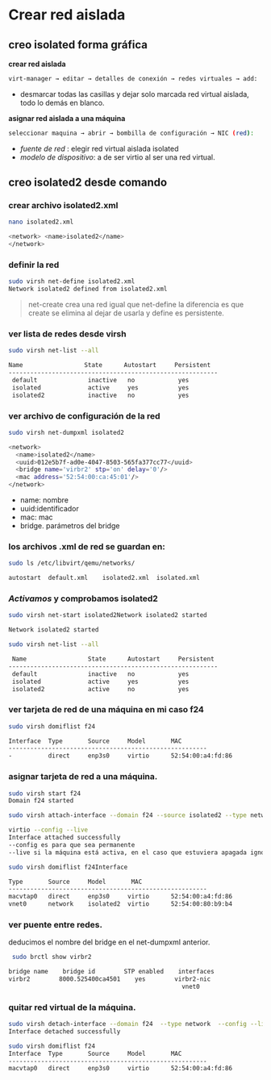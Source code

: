 # Crear red aislada

## creo isolated forma gráfica

**crear red aislada**

```bash
virt-manager → editar → detalles de conexión → redes virtuales → add:
```

- desmarcar todas las casillas y dejar solo marcada red virtual aislada, todo lo demás en blanco.



**asignar red aislada a una máquina**

```bash
seleccionar maquina → abrir → bombilla de configuración → NIC (red):
```

- *fuente de red*  :  elegir red virtual aislada isolated
- *modelo de dispositivo*:  a de ser virtio al ser una red virtual.



## creo isolated2 desde comando

###  **crear archivo isolated2.xml**

```bash
nano isolated2.xml
```

```bash
<network> <name>isolated2</name>
</network>
```



###  **definir la red**

```bash
sudo virsh net-define isolated2.xml
Network isolated2 defined from isolated2.xml
```

> net-create crea una red igual que net-define la diferencia es que create se elimina al dejar de usarla y define es persistente.



### **ver lista de redes desde virsh**

```bash
sudo virsh net-list --all

Name                 State      Autostart     Persistent
----------------------------------------------------------
 default              inactive   no            yes
 isolated             active     yes           yes
 isolated2            inactive   no            yes
```



### **ver archivo de configuración de la red**

```bash
sudo virsh net-dumpxml isolated2

<network>
  <name>isolated2</name>
  <uuid>012e5b7f-ad0e-4047-8503-565fa377cc77</uuid>
  <bridge name='virbr2' stp='on' delay='0'/>
  <mac address='52:54:00:ca:45:01'/>
</network>
```

- name: nombre
- uuid:identificador
- mac: mac
- bridge. parámetros del bridge


   

   

### los archivos .xml de red se guardan en:

```bash
sudo ls /etc/libvirt/qemu/networks/

autostart  default.xml    isolated2.xml  isolated.xml
```



### *Activamos* y comprobamos isolated2

```bash
sudo virsh net-start isolated2Network isolated2 started

Network isolated2 started
```



```bash
sudo virsh net-list --all

 Name                 State      Autostart     Persistent
----------------------------------------------------------
 default              inactive   no            yes
 isolated             active     yes           yes
 isolated2            active     no            yes
```



### ver tarjeta de red de una máquina en mi caso f24

```bash
sudo virsh domiflist f24

Interface  Type       Source     Model       MAC
-------------------------------------------------------
-          direct     enp3s0     virtio      52:54:00:a4:fd:86
```



### asignar tarjeta de red a una máquina.

```bash
sudo virsh start f24
Domain f24 started

sudo virsh attach-interface --domain f24 --source isolated2 --type network --model 

virtio --config --live
Interface attached successfully
--config es para que sea permanente
--live si la máquina está activa, en el caso que estuviera apagada ignorarlo

sudo virsh domiflist f24Interface  

Type       Source     Model       MAC
-------------------------------------------------------
macvtap0   direct     enp3s0     virtio      52:54:00:a4:fd:86
vnet0      network    isolated2  virtio      52:54:00:80:b9:b4
```



### ver puente entre redes.

deducimos el nombre del bridge en el net-dumpxml anterior.

 <bridge name='virbr2' stp='on' delay='0'/>

```bash
 sudo brctl show virbr2

bridge name    bridge id        STP enabled    interfaces
virbr2        8000.525400ca4501    yes        virbr2-nic
					                            vnet0
```



### quitar red virtual de la máquina.

```bash
sudo virsh detach-interface --domain f24  --type network  --config --live --mac 52:54:00:80:b9:b4
Interface detached successfully

sudo virsh domiflist f24
Interface  Type       Source     Model       MAC
-------------------------------------------------------
macvtap0   direct     enp3s0     virtio      52:54:00:a4:fd:86
```

